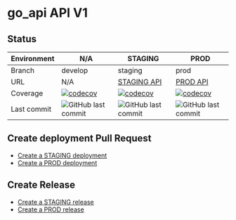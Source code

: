 # go_api API V1

## Status

| Environment | N/A | STAGING | PROD |
| --- | --- | --- | --- |
| Branch | develop | staging | prod |
| URL | N/A | [STAGING API](https:/baietiiRai.com/api)| [PROD API](https://app.baietiiRai.com/api) |
| Coverage | [![codecov](https://codecov.io/gh/AlexandruC0909/go-api/branch/develop/graph/badge.svg?token=55LRRUW8WC)](https://codecov.io/gh/AlexandruC0909/go-api) | [![codecov](https://codecov.io/gh/AlexandruC0909/go-api/branch/develop/graph/badge.svg?token=55LRRUW8WC)](https://codecov.io/gh/AlexandruC0909/go-api) | [![codecov](https://codecov.io/gh/AlexandruC0909/go-api/branch/develop/graph/badge.svg?token=55LRRUW8WC)](https://codecov.io/gh/AlexandruC0909/go-api) |
|Last commit|<img alt="GitHub last commit" src="https://img.shields.io/github/last-commit/AlexandruC0909/go-api"> | <img alt="GitHub last commit" src="https://img.shields.io/github/last-commit/AlexandruC0909/go-api"> | <img alt="GitHub last commit" src="https://img.shields.io/github/last-commit/AlexandruC0909/go-api">|


## Create deployment Pull Request

- [Create a STAGING deployment](https://github.com/AlexandruC0909/go_api/compare/staging...develop?quick_pull=1&title=Deploy+to+STAGING+vX.X.X-staging.X&labels=deployment)
- [Create a PROD deployment](https://github.com/AlexandruC0909/go_api/compare/prod...staging?quick_pull=1&title=Deploy+to+PROD+vX.X.X&labels=deployment)

## Create Release

- [Create a STAGING release](https://github.com/AlexandruC0909/go_api/releases/new?tag=vX.X.X-staging.X&target=staging&title=Deploy+vX.X.X-staging.X+into+STAGING&body=%23%23+:wrench:+Technical+issues:%0A%0A%23%23+:bulb:+Functional+issues:%0A%0AMerge+commit%3A&prerelease=1)
- [Create a PROD release](https://github.com/AlexandruC0909/go_api/releases/new?tag=vX.X.X&target=master&title=Deploy+vX.X.X+into+PROD&body=%23%23+:wrench:+Technical+issues:%0A%0A%23%23+:bulb:+Functional+issues:%0A%0AMerge+commit%3A&prerelease=0)

